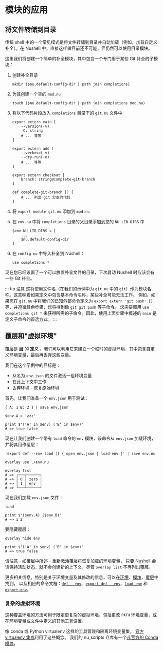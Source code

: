 # 模块的应用

## 将文件转储到目录

传统 shell 中的一个常见模式是将文件转储到目录并自动加载（例如，加载自定义补全）。在 Nushell 中，直接这样做目前还不可能，但仍然可以使用目录模块。

这里我们将创建一个简单的补全模块，其中包含一个专门用于某些 Git 补全的子模块：

1. 创建补全目录

   `mkdir ($nu.default-config-dir | path join completions)`

2. 为其创建一个空的 `mod.nu`

   `touch ($nu.default-config-dir | path join completions mod.nu)`

3. 将以下代码片段放入 `completions` 目录下的 `git.nu` 文件中

   ```nu
   export extern main [
       --version(-v)
       -C: string
       # ... 等等
   ]

   export extern add [
       --verbose(-v)
       --dry-run(-n)
       # ... 等等
   ]

   export extern checkout [
       branch: string@complete-git-branch
   ]

   def complete-git-branch [] {
       # ... 列出 git 分支的代码
   }
   ```

4. 将 `export module git.nu` 添加到 `mod.nu`
5. 在 `env.nu` 中将 `completions` 目录的父目录添加到您的 `NU_LIB_DIRS` 中

   ```nu
   $env.NU_LIB_DIRS = [
       ...
       $nu.default-config-dir
   ]
   ```

6. 在 `config.nu` 中导入补全到 Nushell：

   `use completions *`

现在您已经设置了一个可以放置补全文件的目录，下次启动 Nushell 时应该会有一些 Git 补全。

::: tip 注意
这将使用文件名（在我们的示例中为 `git.nu` 中的 `git`）作为模块名称。这意味着如果定义中包含基本命令名称，某些补全可能无法工作。
例如，如果您在 `git.nu` 中将我们的已知外部命令定义为 `export extern 'git push' []` 等，并遵循其余步骤，您将得到像 `git git push` 等子命令。
您需要调用 `use completions git *` 来获得所需的子命令。因此，使用上面步骤中概述的 `main` 是定义子命令的首选方式。
:::

## 覆层和"虚拟环境"

[覆层](/zh-CN/book/overlays.md)是 **层** 的 **定义** 。我们可以利用它来建立一个临时的虚拟环境，其中包含自定义环境变量，最后再丢弃这些变量。

我们在这个示例中的目标是：

- 从名为 `env.json` 的文件激活一组环境变量
- 在此上下文中工作
- 丢弃环境 - 恢复原始环境

首先，让我们准备一个 `env.json` 用于测试：

```nu
{ A: 1 B: 2 } | save env.json

$env.A = 'zzz'

print $"('A' in $env) ('B' in $env)"
# => true false
```

现在让我们创建一个带有 `load` 命令的 `env` 模块，该命令从 `env.json` 加载环境，并将其用作覆层：

```nu
'export def --env load [] { open env.json | load-env }' | save env.nu

overlay use ./env.nu

overlay list
# => ╭───┬──────╮
# => │ 0 │ zero │
# => │ 1 │ env  │
# => ╰───┴──────╯
```

现在我们加载 `env.json` 文件：

```nu
load

print $"($env.A) ($env.B)"
# => 1 2
```

要隐藏覆层：

```nu
overlay hide env

print $"('A' in $env) ('B' in $env)"
# => true false
```

请注意 - 如[覆层](/zh-CN/book/overlays.md)中所述 - 重新激活覆层将恢复加载的环境变量，
只要 Nushell 会话保持活动状态，就不会创建新的上下文，尽管 `overlay list` 不再列出覆层。

更多相关信息，特别是关于环境变量及其修改的信息，可以在[环境](/zh-CN/book/environment.md)、[模块](/zh-CN/book/modules.md)、[覆层](/zh-CN/book/overlays.md)中找到，
以及相应的命令文档：[`def --env`](/commands/docs/def.md)、[`export def --env`](/commands/docs/export_def.md)、[`load-env`](/commands/docs/load-env.md) 和 [`export-env`](/commands/docs/export-env.md)。

### 复杂的虚拟环境

这种覆盖环境的方法可用于限定更复杂的虚拟环境，包括更改 `PATH` 环境变量，或在环境变量或文件中定义的其他工具设置。

像 conda 或 Python virtualenv 这样的工具管理和隔离环境变量集。
[官方 virtualenv 集成](https://github.com/pypa/virtualenv/blob/main/src/virtualenv/activation/nushell/activate.nu)利用了这些概念。
我们的 nu_scripts 仓库有一个[非官方的 Conda 模块](https://github.com/nushell/nu_scripts/tree/main/modules/virtual_environments)。
